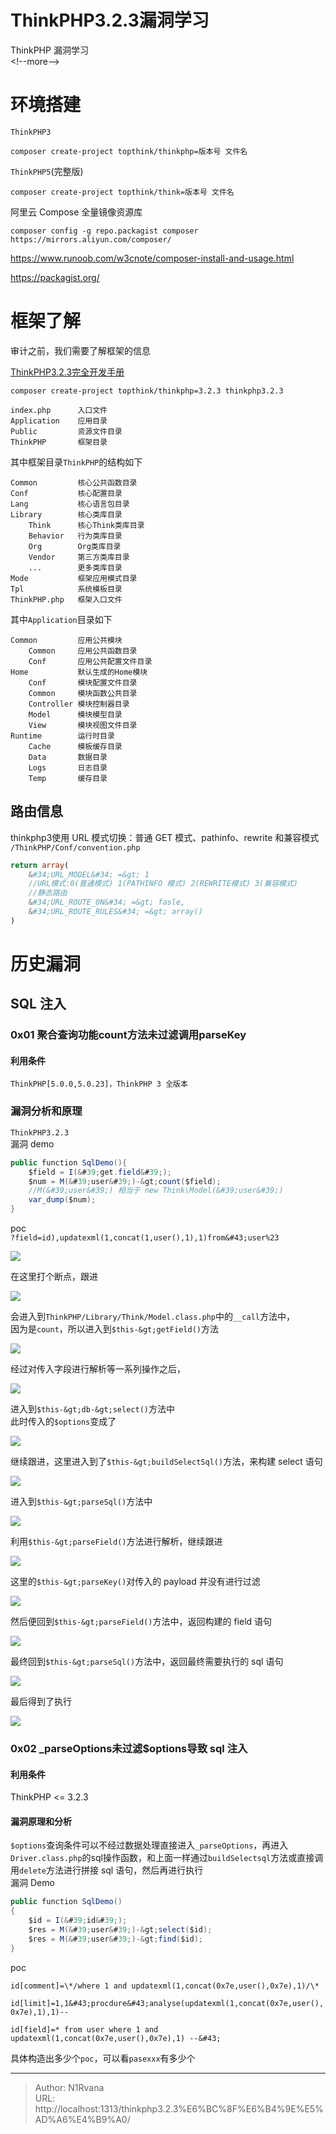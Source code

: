 # ThinkPHP3.2.3漏洞学习

  
  
ThinkPHP 漏洞学习  
&lt;!--more--&gt;  
# 环境搭建  
`ThinkPHP3`  
  
`composer create-project topthink/thinkphp=版本号 文件名`  
  
`ThinkPHP5`(完整版)  
  
`composer create-project topthink/think=版本号 文件名`  
  
阿里云 Compose 全量镜像资源库  
  
`composer config -g repo.packagist composer https://mirrors.aliyun.com/composer/`  
  
https://www.runoob.com/w3cnote/composer-install-and-usage.html  
  
https://packagist.org/  
# 框架了解  
审计之前，我们需要了解框架的信息  
  
[ThinkPHP3.2.3完全开发手册](https://www.kancloud.cn/manual/thinkphp/1678)  
  
`composer create-project topthink/thinkphp=3.2.3 thinkphp3.2.3`  
```  
index.php      入口文件  
Application    应用目录  
Public         资源文件目录  
ThinkPHP       框架目录  
```  
其中框架目录`ThinkPHP`的结构如下  
```  
Common         核心公共函数目录  
Conf           核心配置目录  
Lang           核心语言包目录  
Library        核心类库目录  
    Think      核心Think类库目录  
    Behavior   行为类库目录  
    Org        Org类库目录  
    Vendor     第三方类库目录  
	...        更多类库目录  
Mode           框架应用模式目录  
Tpl            系统模板目录  
ThinkPHP.php   框架入口文件  
```  
其中`Application`目录如下  
```  
Common         应用公共模块  
    Common     应用公共函数目录  
    Conf       应用公共配置文件目录  
Home           默认生成的Home模块  
    Conf       模块配置文件目录  
    Common     模块函数公共目录  
    Controller 模块控制器目录  
    Model      模块模型目录  
    View       模块视图文件目录  
Runtime        运行时目录  
    Cache      模板缓存目录  
    Data       数据目录  
    Logs       日志目录  
    Temp       缓存目录  
```  
## 路由信息  
thinkphp3使用 URL 模式切换：普通 GET 模式、pathinfo、rewrite 和兼容模式  
`/ThinkPHP/Conf/convention.php`  
```php  
return array(  
	&#34;URL_MODEL&#34; =&gt; 1  
	//URL模式:0(普通模式) 1(PATHINFO 模式) 2(REWRITE模式) 3(兼容模式)  
	//静态路由  
	&#34;URL_ROUTE_ON&#34; =&gt; fasle,  
	&#34;URL_ROUTE_RULES&#34; =&gt; array()  
)  
```  
# 历史漏洞  
## SQL 注入  
### 0x01 聚合查询功能count方法未过滤调用parseKey  
#### 利用条件  
`ThinkPHP[5.0.0,5.0.23]，ThinkPHP 3 全版本`  
### 漏洞分析和原理  
`ThinkPHP3.2.3`  
漏洞 demo  
```java  
public function SqlDemo(){  
	$field = I(&#39;get.field&#39;);  
	$num = M(&#39;user&#39;)-&gt;count($field);  
	//M(&#39;user&#39;) 相当于 new Think\Model(&#39;user&#39;)  
	var_dump($num);  
}  
```  
poc  
`?field=id),updatexml(1,concat(1,user(),1),1)from&#43;user%23`  
  
![](https://picture-1304797147.cos.ap-nanjing.myqcloud.com/picture/202401131922219.png)
  
在这里打个断点，跟进  
  
![](https://picture-1304797147.cos.ap-nanjing.myqcloud.com/picture/202401131922041.png)
  
会进入到`ThinkPHP/Library/Think/Model.class.php`中的`__call`方法中，  
因为是`count`，所以进入到`$this-&gt;getField()`方法  
  
![](https://picture-1304797147.cos.ap-nanjing.myqcloud.com/picture/202401131928555.png)
  
经过对传入字段进行解析等一系列操作之后，  
  
![](https://picture-1304797147.cos.ap-nanjing.myqcloud.com/picture/202401131931608.png)
  
进入到`$this-&gt;db-&gt;select()`方法中  
此时传入的`$options`变成了  
  
![](https://picture-1304797147.cos.ap-nanjing.myqcloud.com/picture/202401131932383.png)
  
继续跟进，这里进入到了`$this-&gt;buildSelectSql()`方法，来构建 select 语句  
  
![](https://picture-1304797147.cos.ap-nanjing.myqcloud.com/picture/202401131934433.png)
  
进入到`$this-&gt;parseSql()`方法中  
  
![](https://picture-1304797147.cos.ap-nanjing.myqcloud.com/picture/202401131934837.png)
  
利用`$this-&gt;parseField()`方法进行解析，继续跟进  
  
![](https://picture-1304797147.cos.ap-nanjing.myqcloud.com/picture/202401131938968.png)
  
这里的`$this-&gt;parseKey()`对传入的 payload 并没有进行过滤  
  
![](https://picture-1304797147.cos.ap-nanjing.myqcloud.com/picture/202401131939109.png)
  
然后便回到`$this-&gt;parseField()`方法中，返回构建的 field 语句  
  
![](https://picture-1304797147.cos.ap-nanjing.myqcloud.com/picture/202401131941304.png)
  
 最终回到`$this-&gt;parseSql()`方法中，返回最终需要执行的 sql 语句  
   
![](https://picture-1304797147.cos.ap-nanjing.myqcloud.com/picture/202401131942656.png)
  
最后得到了执行  
  
![](https://picture-1304797147.cos.ap-nanjing.myqcloud.com/picture/202401131943511.png)
  
  
### 0x02 \_parseOptions未过滤$options导致 sql 注入  
#### 利用条件  
ThinkPHP &lt;= 3.2.3  
#### 漏洞原理和分析  
`$options`查询条件可以不经过数据处理直接进入`_parseOptions`，再进入`Driver.class.php`的sql操作函数，和上面一样通过`buildSelectsql`方法或直接调用`delete`方法进行拼接 sql 语句，然后再进行执行  
漏洞 Demo  
```java  
public function SqlDemo()  
{  
    $id = I(&#39;id&#39;);  
    $res = M(&#39;user&#39;)-&gt;select($id);  
    $res = M(&#39;user&#39;)-&gt;find($id);  
}  
```  
poc  
  
`id[comment]=\*/where 1 and updatexml(1,concat(0x7e,user(),0x7e),1)/\*`  
  
`id[limit]=1,1&#43;procdure&#43;analyse(updatexml(1,concat(0x7e,user(),0x7e),1),1)--`  
  
`id[field]=* from user where 1 and updatexml(1,concat(0x7e,user(),0x7e),1) --&#43;`  
  
具体构造出多少个`poc`，可以看`pasexxx`有多少个  
  
  

---

> Author: N1Rvana  
> URL: http://localhost:1313/thinkphp3.2.3%E6%BC%8F%E6%B4%9E%E5%AD%A6%E4%B9%A0/  

